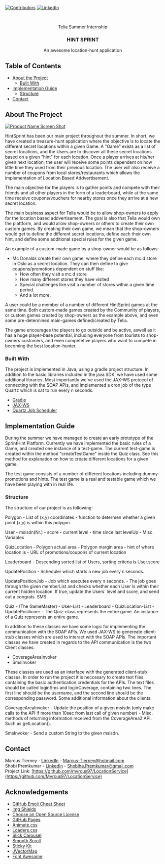 

<!-- PROJECT SHIELDS -->
<!--
*** I'm using markdown "reference style" links for readability.
*** Reference links are enclosed in brackets [ ] instead of parentheses ( ).
*** See the bottom of this document for the declaration of the reference variables
*** for contributors-url, forks-url, etc. This is an optional, concise syntax you may use.
*** https://www.markdownguide.org/basic-syntax/#reference-style-links
-->
[![Contributors][contributors-shield]][contributors-url]
[![LinkedIn][linkedin-shield]][linkedin-url]



<!-- PROJECT LOGO -->
<br />
<p align="center">
  Telia Summer Internship

  <h3 align="center">HINT SPRINT</h3>

  <p align="center">
    An awesome location-hunt application
    

<!-- TABLE OF CONTENTS -->
## Table of Contents

* [About the Project](#about-the-project)
  * [Built With](#built-with)
* [Implementation Guide](#implementation-guide)
  * [Structure](#structure)
* [Contact](#contact)



<!-- ABOUT THE PROJECT -->
## About The Project

[![Product Name Screen Shot][product-screenshot]](https://example.com)

HintSprint has been our main project throughout the summer. In short, we have created a treasure-hunt application where the objective
is to locate the different secret locations within a given Game. A "Game" exists as a list of secret locations, and the Users are to discover all these
secret locations based on a given "hint" for each location. Once a player arrives at his/her given next location, the user will receive
some points dependent on how little time they used from their previous location. The user will also receive a number of coupons
from local stores/restaurants which allows the implementation of Location Based Addvertisement. 

The main objective for the players is to gather points and compete with their friends and all other players in the form of a leaderboard,
while at the same time receive coupons/vouchers for nearby stores once they arrive at a new secret location. 

The main business aspect for Telia would be to allow shop-owners to apply for the location based addvertisement. 
The goal is also that Telia would own the plattform, and would allow shop-owners or others to create their own custom games.
By creating their own game, we mean that the shop-owners would get to define the different secret locations, define each their own hint,
and define some additional special rules for the given game. 

An example of a custom-made game by a shop-owner would be as follows:

- Mc Donalds create their own game, where they define each mc.d store in Oslo as a secret location. They can then define
to give coupons/promotions dependent on stuff like: 
  - How often they visit a mc.d store
  - How many different stores they have visited
  - Special challenges like visit a number of stores within a given time period.
  - And a lot more. 
  
 
 A user could be a member of a number of different HintSprint games at the same time. Both custom-made games created by the Community of players,
 or custom games created by shop-owners as the example above, and even some pre-determined main-games defined/created by Telia.
 
 The game encourages the players to go outside and be active, aswell as it has a huge player-base potential, including everyone from
 tourists to shop-owners´customers, and even competetive players who want to compete in becoming the best location-hunter. 
 


### Built With
The project is implemented in Java, using a gradle project structure. In addition to the basic libraries included in the java SDK,
we have used some additional libraries. Most importantly we´ve used the JAX-WS protocol of connecting with the SOAP APIs, and implemented
a cron job of the type Quartz which is sat to run every n seconds. 

* [Gradle](https://gradle.org)
* [JAX-WS](https://javaee.github.io/metro-jax-ws/doc/user-guide/index.html)
* [Quartz Job Scheduler](http://www.quartz-scheduler.org)



<!-- Implementation Guide -->
## Implementation Guide

During the summer we have managed to create an early prototype of the SprintHint Platform. 
Currently we have implemented the basic rules of a Game, and created one instance of a test-game.
The current test-game is created within the method "createTestGame" inside the Quiz class. See this method for explanation on how 
to create different locations for a given game. 

The test game consists of a number of different locations including dummy-promotions and hints. The test game is a real and testable
game which we have been playing with in real life.


### Structure

The structure of our project is as following:

Polygon
    - List of (x,y) coordinates 
    - function to determen whether a given point (x,y) is within this polygon.


User
    - msisdn(Nr.) 
    - score
    - current level
    - time since last levelUp
    - Misc. Variables

QuizLocation
    - Polygon actual area
    - Polygon margin area
    - hint of where location is
    - URL of promotions/coupons of current location
    
Leaderboard
    - Descending sorted list of Users, sorting criteria is User.score 


UpdatePosition
    - Scheduler which starts a new job every n seconds.

UpdatePositionJob
    - Job which executes every n seconds.
    - The job goes through the given memberList and checks whether each User is within their
      current hidden location. If true, update the Users´ level and score, and send out a congrats. SMS. 


Quiz - (The GameMaster)
    - User-List
    - Leaderboard
    - QuizLocation-List
    - UpdatePositioner
    - The Quiz-class represents the entire game. An instance of a Quiz represents an entire game.
    
    
    
In addition to these classes we have some logic for implementing the communication with the SOAP APIs. 
We used JAX-WS to genereate client-stub classes which are used to interact with the SOAP APIs. The important classes we have created
in regards to the API communication is the two Client classes: 
- CoverageAreaInvoker 
- SmsInvoker

These classes are used as an interface with the generated client-stub classes. In order to run the project it is neccesary
to create text files containing the basic authentication credentials for the APIs. The text files should be called loginSms and loginCoverage,
containing two lines. The first line should be the username, and the second line should be the corresponding password. Some additional information about the clients:

CoverageAreaInvoker
    - Update the position of a given msisdn (only make calls to the API if more than 10sec from last call of given number)
    - Misc. methods of returning information received from the CoverageArea2 API. Such as getLocation().

SmsInvoker
    - Send a custom String to the given msisdn. 
    
   

<!-- CONTACT -->
## Contact

Marcus Tierney - [LinkedIn](https://linkedin.com/in/marcustierney97) - Marcus-Tierney@hotmail.com
<br>
Shobi Premkumar - [LinkedIn](https://linkedin.com/in/shobiha-premkumar-17a60110a) - Shobiha.Premkumar@gmail.com
<br>
Project Link: [https://github.com/mvrcus97/LocationService](https://github.com/Mvrcus97/LocationService)



<!-- ACKNOWLEDGEMENTS -->
## Acknowledgements
* [GitHub Emoji Cheat Sheet](https://www.webpagefx.com/tools/emoji-cheat-sheet)
* [Img Shields](https://shields.io)
* [Choose an Open Source License](https://choosealicense.com)
* [GitHub Pages](https://pages.github.com)
* [Animate.css](https://daneden.github.io/animate.css)
* [Loaders.css](https://connoratherton.com/loaders)
* [Slick Carousel](https://kenwheeler.github.io/slick)
* [Smooth Scroll](https://github.com/cferdinandi/smooth-scroll)
* [Sticky Kit](http://leafo.net/sticky-kit)
* [JVectorMap](http://jvectormap.com)
* [Font Awesome](https://fontawesome.com)





<!-- MARKDOWN LINKS & IMAGES -->
<!-- https://www.markdownguide.org/basic-syntax/#reference-style-links -->
[contributors-shield]: https://img.shields.io/github/contributors/othneildrew/Best-README-Template.svg?style=flat-square
[contributors-url]: https://github.com/Mvrcus97/LocationService/graphs/contributors
[forks-shield]: https://img.shields.io/github/forks/othneildrew/Best-README-Template.svg?style=flat-square
[forks-url]: https://github.com/othneildrew/Best-README-Template/network/members
[stars-shield]: https://img.shields.io/github/stars/othneildrew/Best-README-Template.svg?style=flat-square
[stars-url]: https://github.com/othneildrew/Best-README-Template/stargazers
[issues-shield]: https://img.shields.io/github/issues/othneildrew/Best-README-Template.svg?style=flat-square
[issues-url]: https://github.com/othneildrew/Best-README-Template/issues
[license-shield]: https://img.shields.io/github/license/othneildrew/Best-README-Template.svg?style=flat-square
[license-url]: https://github.com/othneildrew/Best-README-Template/blob/master/LICENSE.txt
[linkedin-shield]: https://img.shields.io/badge/-LinkedIn-black.svg?style=flat-square&logo=linkedin&colorB=555
[linkedin-url]: https://linkedin.com/in/mvrcus97
[product-screenshot]: images/screenshot.png
